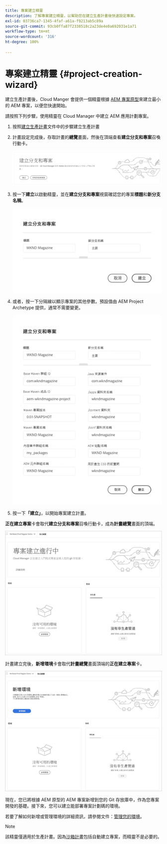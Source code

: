 ```yaml
---
title: 專案建立精靈
description: 了解專案建立精靈，以幫助您在建立生產計畫後快速設定專案。
exl-id: 03736ca7-1345-4faf-a61a-f9213ab5c89a
source-git-commit: 93cb0ffa87f2338518c2a23de4e0a692031e1a71
workflow-type: tm+mt
source-wordcount: '316'
ht-degree: 100%

---
```


# 專案建立精靈 {#project-creation-wizard}

建立生產計畫後，Cloud Manger 會提供一個精靈根據 [AEM 專案原型](https://experienceleague.adobe.com/docs/experience-manager-core-components/using/developing/archetype/overview.html?lang=zh-Hant)來建立最小的 AEM 專案，以便您快速開始。

請按照下列步驟，使用精靈在 Cloud Manager 中建立 AEM 應用計劃專案。

1. 按照[建立生產計畫](creating-production-programs.md)文件中的步驟建立生產計畫

1. 計畫設定完成後，存取計畫的&#x200B;**總覽**&#x200B;畫面，然後在頂端查看&#x200B;**建立分支和專案**&#x200B;召喚行動卡。

   ![精靈的召喚行動卡](assets/create-wizard1.png)

1. 按一下&#x200B;**建立**&#x200B;以啟動精靈，並在&#x200B;**建立分支和專案**&#x200B;視窗確認您的專案&#x200B;**標題**&#x200B;和&#x200B;**新分支名稱**。

   ![建立分支和專案](assets/create-wizard2.png)

1. 或者，按一下分隔線以顯示專案的其他參數。預設值由 AEM Project Archetype 提供，通常不需要變更。

   ![其他專案參數](assets/create-wizard5.png)

1. 按一下&#x200B;**「建立」**，以開始專案建立計畫。


**正在建立專案**&#x200B;卡會取代&#x200B;**建立分支和專案**&#x200B;召喚行動卡，成為&#x200B;**計畫總覽**&#x200B;畫面的頂端。

![正在建立專案](assets/create-wizard3.png)

計畫建立完後，**新增環境**&#x200B;卡會取代&#x200B;**計畫總覽**&#x200B;畫面頂端的&#x200B;**正在建立專案**&#x200B;卡。

![新增環境](assets/create-wizard4.png)

現在，您已將根據 AEM 原型的 AEM 專案新增到您的 Git 存放庫中，作為您專案開發的基礎。接下來，您可以建立能部署專案計劃碼的環境。

若要了解如何新增或管理環境的詳細資訊，請參閱文件：[管理您的環境](/help/implementing/cloud-manager/manage-environments.md)。

>[!NOTE]
>
>該精靈僅適用於生產計畫。因為[沙箱計畫](introduction-sandbox-programs.md#auto-creation)包括自動建立專案，而精靈不是必要的。